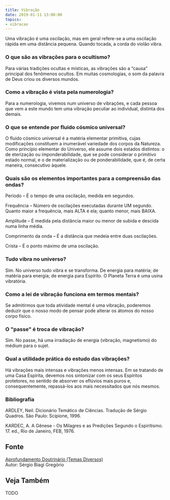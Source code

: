 ```yaml
---
title: Vibração
date: 2019-01-11 13:00:00
topics: 
- vibracao
---
```


Uma vibração é uma oscilação, mas em geral refere-se a uma oscilação
rápida em uma distância pequena. Quando tocada, a corda do violão
vibra.

### O que são as vibrações para o ocultismo?
Para várias tradições ocultas e místicas, as vibrações são a “causa”
principal dos fenômenos ocultos. Em muitas cosmologias, o som da palavra
de Deus criou os diversos mundos.

### Como a vibração é vista pela numerologia?
Para a numerologia, vivemos num universo de vibrações, e cada pessoa que
vem a este mundo tem uma vibração peculiar ao individual, distinta dos
demais.

### O que se entende por fluido cósmico universal?
O fluido cósmico universal é a matéria elementar primitiva, cujas
modificações constituem a inumerável variedade dos corpos da Natureza.
Como princípio elementar do Universo, ele assume dois estados distintos:
o de eterização ou imponderabilidade, que se pode considerar o primitivo
estado normal, e o de materialização ou de ponderabilidade, que é, de
certa maneira, consecutivo àquele.

### Quais são os elementos importantes para a compreensão das ondas?
Período – É o tempo de uma oscilação, medida em segundos.

Frequência – Número de oscilações executadas durante UM segundo.
Quanto maior a frequência, mais ALTA é ela; quanto menor, mais BAIXA.

Amplitude – É medida pela distância maior ou menor de subida e
descida numa linha média.

Comprimento da onda – É a distância que medeia entre duas
oscilações.

Crista – É o ponto máximo de uma oscilação.

### Tudo vibra no universo?
Sim. No universo tudo vibra e se transforma. De energia para matéria; de
matéria para energia; de energia para Espírito. O Planeta Terra é uma
usina vibratória.

### Como a lei de vibração funciona em termos mentais?
Se admitirmos que toda atividade mental é uma vibração, poderemos
deduzir que o nosso modo de pensar pode alterar os átomos do nosso corpo
físico.

### O "passe" é troca de vibração?
Sim. No passe, há uma irradiação de energia (vibração, magnetismo) do
médium para o sujet.

### Qual a utilidade prática do estudo das vibrações?
Há vibrações mais intensas e vibrações menos intensas. Em se tratando de
uma Casa Espírita, devemos nos sintonizar com os seus Espíritos
protetores, no sentido de absorver os eflúvios mais puros e,
consequentemente, repassá-los aos mais necessitados que nós mesmos.


### Bibliografia
ARDLEY, Neil. Dicionário Temático de Ciências. Tradução de Sérgio
Quadros. São Paulo: Scipione, 1996.

KARDEC, A. A Gênese - Os Milagres e as Predições Segundo o
Espiritismo. 17. ed., Rio de Janeiro, FEB, 1976.

## Fonte
[Aprofundamento Doutrinário (Temas Diversos)](https://sites.google.com/view/aprofundamentodoutrinario/vibração)  
Autor: Sérgio Biagi Gregório



## Veja Também
TODO


